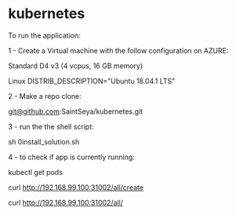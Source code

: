 # kubernetes

To run the application:

1 - Create a Virtual machine with the follow configuration on AZURE:

Standard D4 v3 (4 vcpus, 16 GB memory)

Linux DISTRIB_DESCRIPTION="Ubuntu 18.04.1 LTS"

2 - Make a repo clone:

git@github.com:SaintSeya/kubernetes.git

3 - run the the shell script:

sh 0install_solution.sh

4 - to check if app is currently running:

kubectl get pods

curl http://192.168.99.100:31002/all/create

curl http://192.168.99.100:31002/all/
